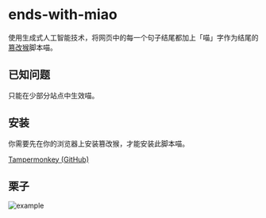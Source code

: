 # ends-with-miao

使用生成式人工智能技术，将网页中的每一个句子结尾都加上「喵」字作为结尾的[篡改猴](https://www.tampermonkey.net/?locale=zh)脚本喵。

## 已知问题

只能在少部分站点中生效喵。

## 安装

你需要先在你的浏览器上安装篡改猴，才能安装此脚本喵。

[Tampermonkey (GitHub)](https://raw.githubusercontent.com/p-toy-factory/ends-with-miao/main/packages/userscript/dist/index.user.js)

## 栗子

![example](https://github.com/PinkChampagne17/ends-with-miao/assets/45930107/0abd06d6-b5ba-4dd0-acd0-d4b1ca5ad440)
